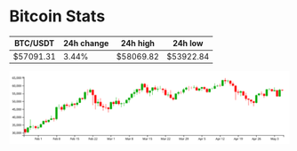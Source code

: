# Bitcoin Stats

BTC/USDT|24h change|24h high|24h low|
|---|---|---|---|
|$57091.31|3.44%|$58069.82|$53922.84|

<img src="./chart.svg">
